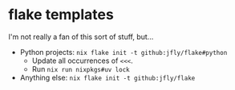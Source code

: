 # flake templates

I'm not really a fan of this sort of stuff, but...

- Python projects: `nix flake init -t github:jfly/flake#python`
    - Update all occurrences of `<<<`.
    - Run `nix run nixpkgs#uv lock`
- Anything else: `nix flake init -t github:jfly/flake`
